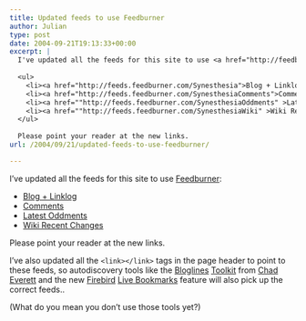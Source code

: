 ```yaml
---
title: Updated feeds to use Feedburner
author: Julian
type: post
date: 2004-09-21T19:13:33+00:00
excerpt: |
  I've updated all the feeds for this site to use <a href="http://feedburner.com/">Feedburner</a>:
  
  <ul>
  	<li><a href="http://feeds.feedburner.com/Synesthesia">Blog + Linklog</a></li>
  	<li><a href="http://feeds.feedburner.com/SynesthesiaComments">Comments</a></li>
  	<li><a href=""http://feeds.feedburner.com/SynesthesiaOddments" >Latest Oddments</a></li>
  	<li><a href=""http://feeds.feedburner.com/SynesthesiaWiki" >Wiki Recent Changes</a></li>
  </ul>
  
  Please point your reader at the new links.
url: /2004/09/21/updated-feeds-to-use-feedburner/

---
```

I&#8217;ve updated all the feeds for this site to use [Feedburner][1]:

  * [Blog + Linklog][2]
  * [Comments][3]
  * [Latest Oddments][4]
  * [Wiki Recent Changes][5]

Please point your reader at the new links.

I&#8217;ve also updated all the `<link></link>` tags in the page header to point to these feeds, so autodiscovery tools like the [Bloglines][6] [Toolkit][7] from [Chad Everett][8] and the new [Firebird][9] [Live Bookmarks][10] feature will also pick up the correct feeds..

(What do you mean you don&#8217;t use those tools yet?)

 [1]: http://feedburner.com/
 [2]: http://feeds.feedburner.com/Synesthesia
 [3]: http://feeds.feedburner.com/SynesthesiaComments
 [4]: http://feeds.feedburner.com/SynesthesiaOddments
 [5]: http://feeds.feedburner.com/SynesthesiaWiki
 [6]: http://www.bloglines.com/
 [7]: http://jayseae.cxliv.org/2004/09/16/bloglines_toolkit_v1r4m1.html
 [8]: http://jayseae.cxliv.org/
 [9]: http://www.mozilla.org/products/firefox/
 [10]: http://www.mozilla.org/products/firefox/releases/#new